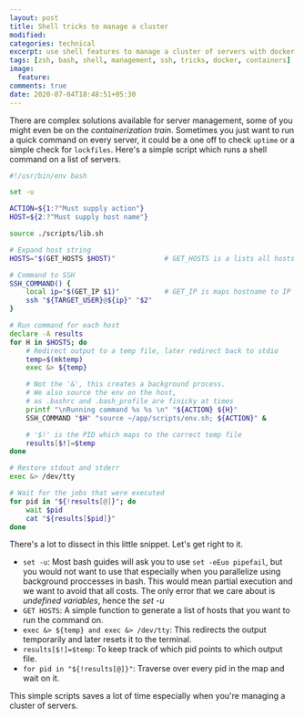 ```yaml
---
layout: post
title: Shell tricks to manage a cluster
modified:
categories: technical
excerpt: use shell features to manage a cluster of servers with docker et al
tags: [zsh, bash, shell, management, ssh, tricks, docker, containers]
image:
  feature:
comments: true
date: 2020-07-04T18:48:51+05:30
---
```


There are complex solutions available for server management, some of you might even be on the *containerization train*.
Sometimes you just want to run a quick command on every server, it could be a one off to check `uptime` or a simple
check for `lockfiles`. Here's a simple script which runs a shell command on a list of servers.


```bash
#!/usr/bin/env bash

set -u

ACTION=${1:?"Must supply action"}
HOST=${2:?"Must supply host name"}

source ./scripts/lib.sh

# Expand host string
HOSTS="$(GET_HOSTS $HOST)"            # GET_HOSTS is a lists all hosts

# Command to SSH
SSH_COMMAND() {
    local ip="$(GET_IP $1)"           # GET_IP is maps hostname to IP
    ssh "${TARGET_USER}@${ip}" "$2"
}

# Run command for each host
declare -A results
for H in $HOSTS; do
    # Redirect output to a temp file, later redirect back to stdio
    temp=$(mktemp)
    exec &> ${temp}

    # Not the '&', this creates a background process.
    # We also source the env on the host,
    # as .bashrc and .bash_profile are finicky at times
    printf "\nRunning command %s %s \n" "${ACTION} ${H}"
    SSH_COMMAND "$H" "source ~/app/scripts/env.sh; ${ACTION}" & 

    # '$!' is the PID which maps to the correct temp file
    results[$!]=$temp
done

# Restore stdout and stderr
exec &> /dev/tty

# Wait for the jobs that were executed
for pid in "${!results[@]}"; do
    wait $pid
    cat "${results[$pid]}"
done
```

There's a lot to dissect in this little snippet. Let's get right to it.

- `set -u`:  Most bash guides will ask you to use `set -eEuo pipefail`, but you would not want to use that especially
  when you parallelize using background proccesses in bash. This would mean partial execution and we want to avoid that
  all costs. The only error that we care about is *undefined variables*, hence the *set -u*
- `GET HOSTS`: A simple function to generate a list of hosts that you want to run the command on.
- `exec &> ${temp} and exec &> /dev/tty`: This redirects the output temporarily and later resets it to the terminal.
- `results[$!]=$temp`: To keep track of which pid points to which output file.
- `for pid in "${!results[@]}"`: Traverse over every pid in the map and wait on it.

This simple scripts saves a lot of time especially when you're managing a cluster of servers.
